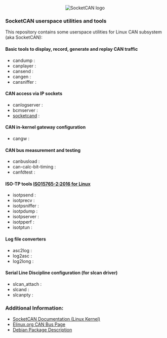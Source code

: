 <p align="center">
<img src="https://github.com/linux-can/can-logos/raw/master/png/SocketCAN-logo-60dpi.png" alt="SocketCAN logo"/>
</p>

### SocketCAN userspace utilities and tools

This repository contains some userspace utilities for Linux CAN
subsystem (aka SocketCAN):

#### Basic tools to display, record, generate and replay CAN traffic

* candump :
* canplayer :
* cansend :
* cangen :
* cansniffer :

#### CAN access via IP sockets
* canlogserver :
* bcmserver :
* [socketcand](https://github.com/dschanoeh/socketcand) :

#### CAN in-kernel gateway configuration
* cangw :

#### CAN bus measurement and testing
* canbusload :
* can-calc-bit-timing :
* canfdtest :

#### ISO-TP tools [ISO15765-2:2016 for Linux](https://github.com/hartkopp/can-isotp)
* isotpsend :
* isotprecv :
* isotpsniffer :
* isotpdump :
* isotpserver :
* isotpperf :
* isotptun :

#### Log file converters
* asc2log :
* log2asc :
* log2long :

#### Serial Line Discipline configuration (for slcan driver)
* slcan_attach :
* slcand :
* slcanpty :

### Additional Information:

*   [SocketCAN Documentation (Linux Kernel)](https://www.kernel.org/doc/Documentation/networking/can.txt)
*   [Elinux.org CAN Bus Page](http://elinux.org/CAN_Bus)
*   [Debian Package Description](https://packages.debian.org/sid/can-utils)

